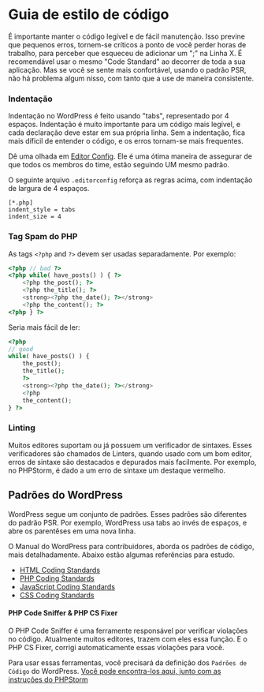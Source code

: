 # Guia de estilo de código

É importante manter o código legível e de fácil manutenção. Isso previne que pequenos erros, tornem-se críticos a ponto de você perder horas de trabalho, para perceber que esqueceu de adicionar um ";" na Linha X. É recomendável usar o mesmo "Code Standard" ao decorrer de toda a sua aplicação. Mas se você se sente mais confortável, usando o padrão PSR, não há problema algum nisso, com tanto que a use de maneira consistente.

### Indentação

Indentação no WordPress é feito usando "tabs", representado por 4 espaços. Indentação é muito importante para um código mais legível, e cada declaração deve estar em sua própria linha. Sem a indentação, fica mais díficil de entender o código, e os erros tornam-se mais frequentes.

Dê uma olhada em [Editor Config](http://editorconfig.org). Ele é uma ótima maneira de assegurar de que todos os membros do time, estão seguindo UM mesmo padrão.

O seguinte arquivo `.editorconfig` reforça as regras acima, com indentação de largura de 4 espaços.

```text
[*.php]
indent_style = tabs
indent_size = 4
```

### Tag Spam do PHP

As tags `<?php` and `?>` devem ser usadas separadamente. Por exemplo:

```php
<?php // bad ?>
<?php while( have_posts() ) { ?>
    <?php the_post(); ?>
    <?php the_title(); ?>
    <strong><?php the_date(); ?></strong>
    <?php the_content(); ?>
<?php } ?>
```

Seria mais fácil de ler:

```php
<?php
// good
while( have_posts() ) {
    the_post();
    the_title();
    ?>
    <strong><?php the_date(); ?></strong>
    <?php
    the_content();
} ?>
```

### Linting

Muitos editores suportam ou já possuem um verificador de sintaxes. Esses verificadores são chamados de Linters, quando usado com um bom editor, erros de sintaxe são destacados e depurados mais facilmente. Por exemplo, no PHPStorm, é dado a um erro de sintaxe um destaque vermelho.

## Padrões do WordPress

WordPress segue um conjunto de padrões. Esses padrões são diferentes do padrão PSR. Por exemplo, WordPress usa tabs ao invés de espaços, e abre os parentêses em uma nova linha.

O Manual do WordPress para contribuidores, aborda os padrões de código, mais detalhadamente. Abaixo estão algumas referências para estudo.

* [HTML Coding Standards](http://make.wordpress.org/core/handbook/coding-standards/html/)
* [PHP Coding Standards](http://make.wordpress.org/core/handbook/coding-standards/php/)
* [JavaScript Coding Standards](http://make.wordpress.org/core/handbook/coding-standards/javascript/)
* [CSS Coding Standards](http://make.wordpress.org/core/handbook/coding-standards/css/)

#### PHP Code Sniffer & PHP CS Fixer

O PHP Code Sniffer é uma ferramente responsável por verificar violações no código. Atualmente muitos editores, trazem com eles essa função. E o PHP CS Fixer, corrigi automaticamente essas violações para você.

Para usar essas ferramentas, você precisará da definição dos `Padrões de Código` do WordPress. [Você pode encontra-los aqui, junto com as instruções do PHPStorm](https://gist.github.com/Rarst/1370155)

